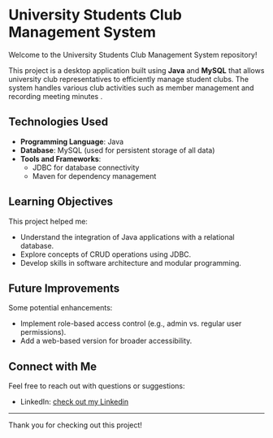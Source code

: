 # University Students Club Management System

Welcome to the University Students Club Management System repository! 

This project is a desktop application built using **Java** and **MySQL** that allows university club representatives to efficiently manage student clubs. The system handles various club activities such as member management and recording meeting minutes .


## Technologies Used

- **Programming Language**: Java
- **Database**: MySQL (used for persistent storage of all data)
- **Tools and Frameworks**:
  - JDBC for database connectivity
  - Maven for dependency management 



## Learning Objectives

This project helped me:

- Understand the integration of Java applications with a relational database.
- Explore concepts of CRUD operations using JDBC.
- Develop skills in software architecture and modular programming.

## Future Improvements

Some potential enhancements:

- Implement role-based access control (e.g., admin vs. regular user permissions).
- Add a web-based version for broader accessibility.

## Connect with Me

Feel free to reach out with questions or suggestions:

- LinkedIn: [check out my Linkedin](https://linkedin.com/in/haymanot-gidena)

---

Thank you for checking out this project! 
